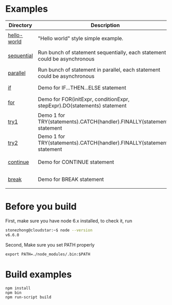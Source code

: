 # Examples

|Directory                                  |Description                                                                   | Play with it                            |
|-------------------------------------------|------------------------------------------------------------------------------|-----------------------------------------|
|[hello-world](js/hello-world.js)           |"Hello world" style simple example.                                           |`node js-bundle/hello-world-bundle.js`   |
|[sequential](js/sequential.js)             |Run bunch of statement sequentially, each statement could be asynchronous     |`node js-bundle/sequential-bundle.js`    |
|[parallel](js/parallel.js)                 |Run bunch of statement in parallel, each statement could be asynchronous      |`node js-bundle/parallel-bundle.js`      |
|[if](js/if.js)                             |Demo for IF...THEN...ELSE statement                                           |`node js-bundle/if-bundle.js`            |
|[for](js/for.js)                           |Demo for FOR(initExpr, conditionExpr, stepExpr).DO(statements) statement      |`node js-bundle/for-bundle.js`           |
|[try1](js/try1.js)                         |Demo 1 for TRY(statements).CATCH(handler).FINALLY(statements) statement       |`node js-bundle/try1-bundle.js`          |
|[try2](js/try2.js)                         |Demo 1 for TRY(statements).CATCH(handler).FINALLY(statements) statement       |`node js-bundle/try1-bundle.js`          |
|[continue](js/continue.js)                 |Demo for CONTINUE statement                                                   |`node js-bundle/continue-bundle.js`      |
|[break](js/break.js)                       |Demo for BREAK statement                                                      |`node js-bundle/break-bundle.js`         |


# Before you build
First, make sure you have node 6.x installed, to check it, run
```sh
stonezhong@cloudstar:~$ node --version                                                                                                                                                                                            
v6.6.0
```

Second, Make sure you set PATH properly
```
export PATH=./node_modules/.bin:$PATH
```

# Build examples
```
npm install
npm bin
npm run-script build
```
